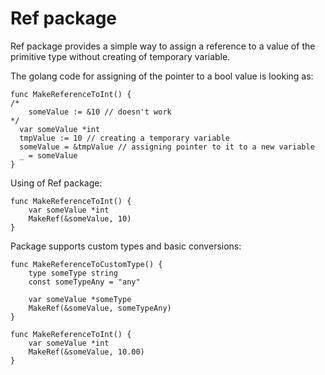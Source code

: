 # Ref package

Ref package provides a simple way to assign a reference to a value of the primitive type without creating of temporary variable.

The golang code for assigning of the pointer to a bool value is looking as:

```golang
func MakeReferenceToInt() {
/*
    someValue := &10 // doesn't work
*/
  var someValue *int
  tmpValue := 10 // creating a temporary variable
  someValue = &tmpValue // assigning pointer to it to a new variable
  _ = someValue
}
```

Using of Ref package:

```golang
func MakeReferenceToInt() {
    var someValue *int
    MakeRef(&someValue, 10)
}
```

Package supports custom types and basic conversions:

```golang
func MakeReferenceToCustomType() {
    type someType string
    const someTypeAny = "any"
    
    var someValue *someType
    MakeRef(&someValue, someTypeAny)
}
```

```golang
func MakeReferenceToInt() {
    var someValue *int
    MakeRef(&someValue, 10.00)
}
```